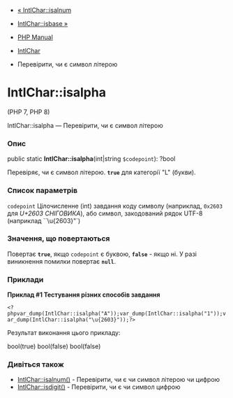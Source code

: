 - [« IntlChar::isalnum](intlchar.isalnum.md)
- [IntlChar::isbase »](intlchar.isbase.md)

- [PHP Manual](index.md)
- [IntlChar](class.intlchar.md)
- Перевірити, чи є символ літерою

# IntlChar::isalpha

(PHP 7, PHP 8)

IntlChar::isalpha — Перевірити, чи є символ літерою

### Опис

public static **IntlChar::isalpha**(int\|string `$codepoint`): ?bool

Перевіряє, чи є символ літерою. **`true`** для категорії "L"
(букви).

### Список параметрів

`codepoint`
Цілочисленне (int) завдання коду символу (наприклад, `0x2603` для *U+2603
СНІГОВИКА*), або символ, закодований рядок UTF-8 (наприклад
``\u{2603}"`)

### Значення, що повертаються

Повертає **`true`**, якщо `codepoint` є буквою, **`false`** -
якщо ні. У разі виникнення помилки повертає **`null`**.

### Приклади

**Приклад #1 Тестування різних способів завдання**

` <?phpvar_dump(IntlChar::isalpha("A"));var_dump(IntlChar::isalpha("1"));var_dump(IntlChar::isalpha("\u{2603}"));?> `

Результат виконання цього прикладу:

bool(true)
bool(false)
bool(false)

### Дивіться також

- [IntlChar::isalnum()](intlchar.isalnum.md) - Перевірити, чи є
чи символ літерою чи цифрою
- [IntlChar::isdigit()](intlchar.isdigit.md) - Перевірити, чи є
чи символ цифрою
